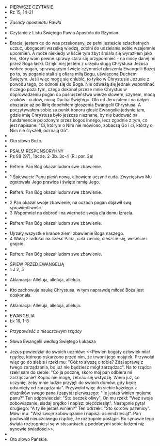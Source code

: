 - PIERWSZE CZYTANIE
- Rz 15, 14-21
-
- *Zasady apostolatu Pawła*
-
- Czytanie z Listu Świętego Pawła Apostoła do Rzymian
-
- Bracia, jestem co do was przekonany, że pełni jesteście szlachetnych uczuć, ubogaceni wszelką wiedzą, zdolni do udzielania sobie wzajemnie upomnień. A może niekiedy w liście tym zbyt śmiało się wyraziłem jako ten, który wam pewne sprawy stara się przypomnieć - na mocy danej mi przez Boga łaski. Dzięki niej jestem z urzędu sługą Chrystusa Jezusa wobec pogan, sprawującym święte czynności głoszenia Ewangelii Bożej po to, by poganie stali się ofiarą miłą Bogu, uświęconą Duchem Świętym. Jeśli więc mogę się chlubić, to tylko w Chrystusie Jezusie z powodu tego, co odnosi się do Boga. Nie odważę się jednak wspominać niczego poza tym, czego dokonał przeze mnie Chrystus w doprowadzeniu pogan do posłuszeństwa wierze słowem, czynem, mocą znaków i cudów, mocą Ducha Świętego. Oto od Jeruzalem i na całym obszarze aż po Ilirię dopełniłem głoszenia Ewangelii Chrystusa. A poczytywałem sobie za punkt honoru głosić Ewangelię jedynie tam, gdzie imię Chrystusa było jeszcze nieznane, by nie budować na fundamencie położonym przez kogoś innego, lecz zgodnie z tym, co jest napisane: "Ci, którym o Nim nie mówiono, zobaczą Go i ci, którzy o Nim nie słyszeli, poznają Go".
-
- Oto słowo Boże.
-
- PSALM RESPONSORYHNY
- Ps 98 (97), 1bcde. 2-3b. 3c-4 (R.: por. 2a)
-
- Refren: Pan Bóg okazał ludom swe zbawienie.
-
- 1 Śpiewajcie Panu pieśń nową, albowiem uczynił cuda.
  Zwycięstwo Mu zgotowała Jego prawica i święte ramię Jego.
-
- Refren: Pan Bóg okazał ludom swe zbawienie.
-
- 2 Pan okazał swoje zbawienie, na oczach pogan objawił swą sprawiedliwość.
- 3 Wspomniał na dobroć i na wierność swoją dla domu Izraela.
-
- Refren: Pan Bóg okazał ludom swe zbawienie.
-
- Ujrzały wszystkie krańce ziemi zbawienie Boga naszego.
- 4 Wołaj z radości na cześć Pana, cała ziemio, cieszcie się, weselcie i grajcie.
-
- Refren: Pan Bóg okazał ludom swe zbawienie.
-
- ŚPIEW PRZED EWANGELIĄ
- 1 J 2, 5
-
- Aklamacja: Alleluja, alleluja, alleluja.
-
- Kto zachowuje naukę Chrystusa, w tym naprawdę miłość Boża jest doskonała.
-
- Aklamacja: Alleluja, alleluja, alleluja.
-
- EWANGELIA
- Łk 16, 1-8
-
- *Przypowieść o nieuczciwym rządcy*
-
- Słowa Ewangelii według Świętego Łukasza
-
- Jezus powiedział do swoich uczniów: <<Pewien bogaty człowiek miał rządcę, którego oskarżono przed nim, że trwoni jego majątek.
  Przywołał więc go do siebie i rzekł mu: "Cóż to słyszę o tobie? Zdaj sprawę z twego zarządzania, bo już nie będziesz mógł zarządzać".
  Na to rządca rzekł sam do siebie: "Co ja pocznę, skoro mój pan odbiera mi zarządzanie? Kopać nie mogę, żebrać się wstydzę. Wiem już, co uczynię, żeby mnie ludzie przyjęli do swoich domów, gdy będę odsunięty od zarządzania". Przywołał więc do siebie każdego z dłużników swego pana i zapytał pierwszego: "Ile jesteś winien mojemu panu?" Ten odpowiedział: "Sto beczek oliwy", On mu rzekł: "Weź swoje zobowiązanie, siadaj prędko i napisz: pięćdziesiąt". Następnie pytał drugiego: "A ty ile jesteś winien?" Ten odrzekł: "Sto korców pszenicy". Mówi mu: "Weź swoje zobowiązanie i napisz: osiemdziesiąt".
  Pan pochwalił nieuczciwego rządcę, że roztropnie postąpił. Bo synowie tego świata roztropniejsi są w stosunkach z podobnymi sobie ludźmi niż synowie światłości>>.
-
- Oto słowo Pańskie.